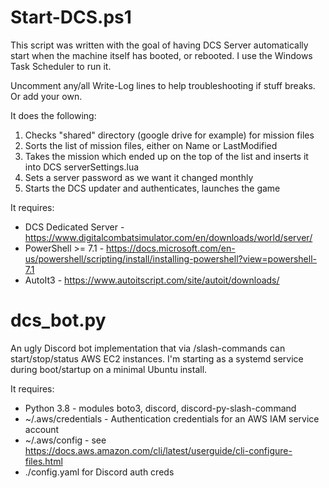 # Start-DCS.ps1

This script was written with the goal of having DCS Server automatically start when
the machine itself has booted, or rebooted. I use the Windows Task Scheduler to run it.

Uncomment any/all Write-Log lines to help troubleshooting if stuff breaks. Or add your own.

It does the following:
1) Checks "shared" directory (google drive for example) for mission files
2) Sorts the list of mission files, either on Name or LastModified
3) Takes the mission which ended up on the top of the list and inserts it into DCS serverSettings.lua
4) Sets a server password as we want it changed monthly
5) Starts the DCS updater and authenticates, launches the game

It requires:
- DCS Dedicated Server - https://www.digitalcombatsimulator.com/en/downloads/world/server/
- PowerShell >= 7.1 - https://docs.microsoft.com/en-us/powershell/scripting/install/installing-powershell?view=powershell-7.1
- AutoIt3 - https://www.autoitscript.com/site/autoit/downloads/

# dcs_bot.py

An ugly Discord bot implementation that via /slash-commands can start/stop/status AWS EC2 instances.
I'm starting as a systemd service during boot/startup on a minimal Ubuntu install. 

It requires:
- Python 3.8 - modules boto3, discord, discord-py-slash-command
- ~/.aws/credentials - Authentication credentials for an AWS IAM service account
- ~/.aws/config - see https://docs.aws.amazon.com/cli/latest/userguide/cli-configure-files.html
- ./config.yaml for Discord auth creds
